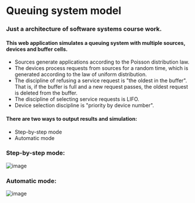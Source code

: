 # Queuing system model
### Just a architecture of software systems course work.

#### This web application simulates a queuing system with multiple sources, devices and buffer cells. <br>
 - Sources generate applications according to the Poisson distribution law. <br>
 - The devices process requests from sources for a random time, which is generated according to the law of uniform distribution.
 - The discipline of refusing a service request is "the oldest in the buffer". That is, if the buffer is full and a new request passes, the oldest request is deleted from the buffer.
 - The discipline of selecting service requests is LIFO.
 - Device selection discipline is "priority by device number". <br>
#### There are two ways to output results and simulation:
 - Step-by-step mode
 - Automatic mode
 
### Step-by-step mode:
![image](https://user-images.githubusercontent.com/128059854/225663347-9f81e1bd-0fdc-4f53-9ce3-cbafae35e852.png)

### Automatic mode:
![image](https://user-images.githubusercontent.com/128059854/225663538-48f59f72-5591-4b6b-862b-1cdb765c4bef.png)
 
